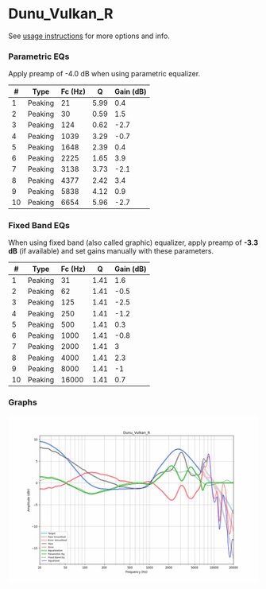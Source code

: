 # Dunu_Vulkan_R
See [usage instructions](https://github.com/jaakkopasanen/AutoEq#usage) for more options and info.

### Parametric EQs
Apply preamp of -4.0 dB when using parametric equalizer.

|   # | Type    |   Fc (Hz) |    Q |   Gain (dB) |
|-----|---------|-----------|------|-------------|
|   1 | Peaking |        21 | 5.99 |         0.4 |
|   2 | Peaking |        30 | 0.59 |         1.5 |
|   3 | Peaking |       124 | 0.62 |        -2.7 |
|   4 | Peaking |      1039 | 3.29 |        -0.7 |
|   5 | Peaking |      1648 | 2.39 |         0.4 |
|   6 | Peaking |      2225 | 1.65 |         3.9 |
|   7 | Peaking |      3138 | 3.73 |        -2.1 |
|   8 | Peaking |      4377 | 2.42 |         3.4 |
|   9 | Peaking |      5838 | 4.12 |         0.9 |
|  10 | Peaking |      6654 | 5.96 |        -2.7 |

### Fixed Band EQs
When using fixed band (also called graphic) equalizer, apply preamp of **-3.3 dB** (if available) and set gains manually with these parameters.

|   # | Type    |   Fc (Hz) |    Q |   Gain (dB) |
|-----|---------|-----------|------|-------------|
|   1 | Peaking |        31 | 1.41 |         1.6 |
|   2 | Peaking |        62 | 1.41 |        -0.5 |
|   3 | Peaking |       125 | 1.41 |        -2.5 |
|   4 | Peaking |       250 | 1.41 |        -1.2 |
|   5 | Peaking |       500 | 1.41 |         0.3 |
|   6 | Peaking |      1000 | 1.41 |        -0.8 |
|   7 | Peaking |      2000 | 1.41 |         3   |
|   8 | Peaking |      4000 | 1.41 |         2.3 |
|   9 | Peaking |      8000 | 1.41 |        -1   |
|  10 | Peaking |     16000 | 1.41 |         0.7 |

### Graphs
![](./Dunu_Vulkan_R.png)
